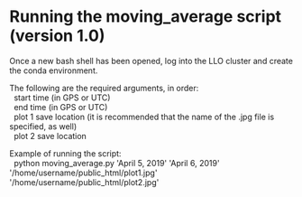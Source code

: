 # Running the moving_average script (version 1.0)

Once a new bash shell has been opened, log into the LLO cluster and create the conda environment.<br />

The following are the required arguments, in order:<br />
&nbsp;&nbsp;start time (in GPS or UTC)<br />
&nbsp;&nbsp;end time (in GPS or UTC)<br />
&nbsp;&nbsp;plot 1 save location (it is recommended that the name of the .jpg file is specified, as well)<br />
&nbsp;&nbsp;plot 2 save location<br />
    
Example of running the script:<br />
&nbsp;&nbsp;python moving_average.py 'April 5, 2019' 'April 6, 2019' '/home/username/public_html/plot1.jpg' '/home/username/public_html/plot2.jpg'<br />
